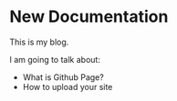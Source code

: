 # New Documentation

This is my blog.

I am going to talk about:

* What is Github Page?
* How to upload your site